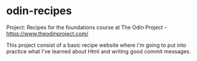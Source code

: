 # odin-recipes
Project: Recipes for the foundations course at The Odin Project - https://www.theodinproject.com/

This project consist of a basic recipe website where i'm going to put into practice what I've learned about Html and writing good commit messages.